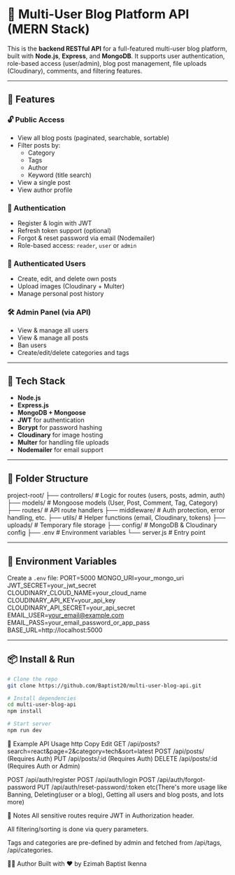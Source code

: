 # 🧠 Multi-User Blog Platform API (MERN Stack)

This is the **backend RESTful API** for a full-featured multi-user blog platform, built with **Node.js**, **Express**, and **MongoDB**. It supports user authentication, role-based access (user/admin), blog post management, file uploads (Cloudinary), comments, and filtering features.

---

## 🚀 Features

### 🔓 Public Access

- View all blog posts (paginated, searchable, sortable)
- Filter posts by:
  - Category
  - Tags
  - Author
  - Keyword (title search)
- View a single post
- View author profile

### 🔐 Authentication

- Register & login with JWT
- Refresh token support (optional)
- Forgot & reset password via email (Nodemailer)
- Role-based access: `reader`, `user` or `admin`

### 📝 Authenticated Users

- Create, edit, and delete own posts
- Upload images (Cloudinary + Multer)
- Manage personal post history

### 🛠 Admin Panel (via API)

- View & manage all users
- View & manage all posts
- Ban users
- Create/edit/delete categories and tags

---

## 🧰 Tech Stack

- **Node.js**
- **Express.js**
- **MongoDB + Mongoose**
- **JWT** for authentication
- **Bcrypt** for password hashing
- **Cloudinary** for image hosting
- **Multer** for handling file uploads
- **Nodemailer** for email support

---

## 📁 Folder Structure

project-root/
├── controllers/ # Logic for routes (users, posts, admin, auth)
├── models/ # Mongoose models (User, Post, Comment, Tag, Category)
├── routes/ # API route handlers ├── middleware/ # Auth protection, error handling, etc.
├── utils/ # Helper functions (email, Cloudinary, tokens)
├── uploads/ # Temporary file storage
├── config/ # MongoDB & Cloudinary config
├── .env # Environment variables
└── server.js # Entry point

---

## 🔐 Environment Variables

Create a `.env` file:
PORT=5000 MONGO_URI=your_mongo_uri
JWT_SECRET=your_jwt_secret
CLOUDINARY_CLOUD_NAME=your_cloud_name
CLOUDINARY_API_KEY=your_api_key
CLOUDINARY_API_SECRET=your_api_secret
EMAIL_USER=your_email@example.com
EMAIL_PASS=your_email_password_or_app_pass
BASE_URL=http://localhost:5000

---

## 📦 Install & Run

```bash
# Clone the repo
git clone https://github.com/Baptist20/multi-user-blog-api.git

# Install dependencies
cd multi-user-blog-api
npm install

# Start server
npm run dev
```

📮 Example API Usage
http
Copy
Edit
GET /api/posts?search=react&page=2&category=tech&sort=latest
POST /api/posts/ (Requires Auth)
PUT /api/posts/:id (Requires Auth)
DELETE /api/posts/:id (Requires Auth or Admin)

POST /api/auth/register
POST /api/auth/login
POST /api/auth/forgot-password
PUT /api/auth/reset-password/:token
etc(There's more usage like Banning, Deleting(user or a blog), Getting all users and blog posts, and lots more)

📌 Notes
All sensitive routes require JWT in Authorization header.

All filtering/sorting is done via query parameters.

Tags and categories are pre-defined by admin and fetched from /api/tags, /api/categories.

👨‍💻 Author
Built with ❤️ by Ezimah Baptist Ikenna
